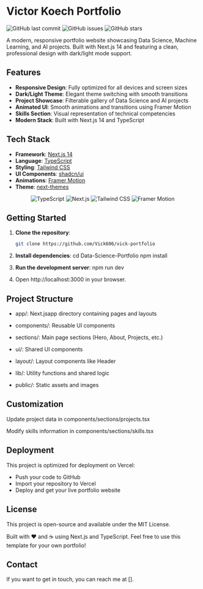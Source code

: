 # Victor Koech Portfolio
![GitHub last commit](https://img.shields.io/github/last-commit/Vick606/vick-portfolio)
![GitHub issues](https://img.shields.io/github/issues/Vick606/vick-portfolio)
![GitHub stars](https://img.shields.io/github/stars/Vick606/vick-portfolio)

A modern, responsive portfolio website showcasing Data Science, Machine Learning, and AI projects. Built with Next.js 14 and featuring a clean, professional design with dark/light mode support.

## Features

- **Responsive Design**: Fully optimized for all devices and screen sizes
- **Dark/Light Theme**: Elegant theme switching with smooth transitions
- **Project Showcase**: Filterable gallery of Data Science and AI projects
- **Animated UI**: Smooth animations and transitions using Framer Motion
- **Skills Section**: Visual representation of technical competencies
- **Modern Stack**: Built with Next.js 14 and TypeScript

## Tech Stack

- **Framework**: [Next.js 14](https://nextjs.org/)
- **Language**: [TypeScript](https://www.typescriptlang.org/)
- **Styling**: [Tailwind CSS](https://tailwindcss.com/)
- **UI Components**: [shadcn/ui](https://ui.shadcn.com/)
- **Animations**: [Framer Motion](https://www.framer.com/motion/)
- **Theme**: [next-themes](https://github.com/pacocoursey/next-themes)

<p align="center">
  <img alt="TypeScript" src="https://img.shields.io/badge/TypeScript-023e8a?style=for-the-badge&logo=typescript" />
  <img alt="Next.js" src="https://img.shields.io/badge/Next.js-14-000000?style=for-the-badge&logo=nextdotjs" />
  <img alt="Tailwind CSS" src="https://img.shields.io/badge/Tailwind%20CSS-38B2AC?style=for-the-badge&logo=tailwind-css&logoColor=white" />
  <img alt="Framer Motion" src="https://img.shields.io/badge/Framer%20Motion-0055FF?style=for-the-badge&logo=framer&logoColor=white" />
</p>

## Getting Started

1. **Clone the repository**:
   ```bash
   git clone https://github.com/Vick606/vick-portfolio

2. **Install dependencies**:
cd Data-Science-Portfolio
npm install

3. **Run the development server**:
npm run dev

4. Open http://localhost:3000 in your browser.

## Project Structure

- app/: Next.jsapp directory containing pages and layouts

- components/: Reusable UI components

- sections/: Main page sections (Hero, About, Projects, etc.)

- ui/: Shared UI components

- layout/: Layout components like Header

- lib/: Utility functions and shared logic

- public/: Static assets and images

## Customization
Update project data in components/sections/projects.tsx

Modify skills information in components/sections/skills.tsx

## Deployment
This project is optimized for deployment on Vercel:

- Push your code to GitHub
- Import your repository to Vercel
- Deploy and get your live portfolio website

## License
This project is open-source and available under the MIT License.

Built with ❤️ and ☕ using Next.js and TypeScript.
Feel free to use this template for your own portfolio!

## Contact
If you want to get in touch, you can reach me at [].